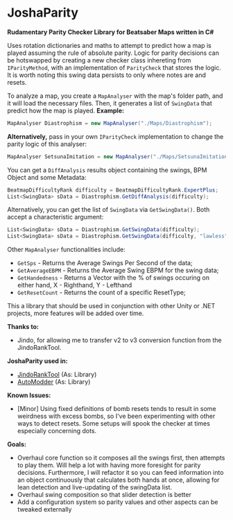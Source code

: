 # JoshaParity

**Rudamentary Parity Checker Library for Beatsaber Maps written in C#**

Uses rotation dictionaries and maths to attempt to predict how a map is played assuming the
rule of absolute parity. Logic for parity decisions can be hotswapped by creating a new checker class inhereting from
`IParityMethod`, with an implementation of `ParityCheck` that stores the logic. It is worth noting this swing data
persists to only where notes are and resets.

To analyze a map, you create a `MapAnalyser` with the map's folder path, and
it will load the necessary files. Then, it generates a list of `SwingData` that predict how the map is played.
**Example:**
```C#
MapAnalyser Diastrophism = new MapAnalyser("./Maps/Diastrophism");
```
**Alternatively,** pass in your own `IParityCheck` implementation to change the parity logic of this analyser:
```C#
MapAnalyser SetsunaImitation = new MapAnalyser("./Maps/SetsunaImitation", new ExperimentalBombTest());
```
You can get a `DiffAnalysis` results object containing the swings, BPM Object and some Metadata:
```C#
BeatmapDifficultyRank difficulty = BeatmapDifficultyRank.ExpertPlus;
List<SwingData> sData = Diastrophism.GetDiffAnalysis(difficulty);
```
Alternatively, you can get the list of `SwingData` via `GetSwingData()`. Both accept a characteristic argument:
```C#
List<SwingData> sData = Diastrophism.GetSwingData(difficulty);
List<SwingData> sData = Diastrophism.GetSwingData(difficulty, "lawless");
```
Other `MapAnalyser` functionalities include:
- `GetSps` - Returns the Average Swings Per Second of the data;
- `GetAverageEBPM` - Returns the Average Swing EBPM for the swing data;
- `GetHandedness` - Returns a Vector with the % of swings occuring on either hand, X - Righthand, Y - Lefthand
- `GetResetCount` - Returns the count of a specific ResetType;

This a library that should be used in conjunction with other Unity or .NET projects, more
features will be added over time.

**Thanks to:**
- Jindo, for allowing me to transfer v2 to v3 conversion function from the JindoRankTool.

**JoshaParity used in:**
- [JindoRankTool](https://github.com/oshannonlepper/JindoRankTool) (As: Library)
- [AutoModder](https://github.com/LightAi39/ChroMapper-AutoModder) (As: Library)

**Known Issues:**
- [Minor] Using fixed definitions of bomb resets tends to result in some weirdness with excess bombs, so I've been experimenting with other ways to detect resets. Some setups will spook the checker at times especially concerning dots.

**Goals:**
- Overhaul core function so it composes all the swings first, then attempts to play them. Will help a lot with having more foresight for parity decisions. Furthermore, I will refactor it so you can feed information into an object continuously that calculates both hands at once, allowing for lean detection and live-updating of the swingData list.
- Overhaul swing composition so that slider detection is better
- Add a configuration system so parity values and other aspects can be tweaked externally
